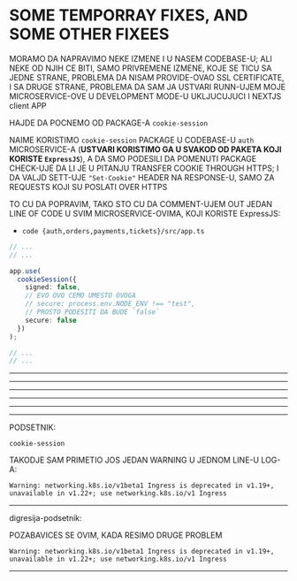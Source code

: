 # SOME TEMPORRAY FIXES, AND SOME OTHER FIXEES

MORAMO DA NAPRAVIMO NEKE IZMENE I U NASEM CODEBASE-U; ALI NEKE OD NJIH CE BITI, SAMO PRIVREMENE IZMENE, KOJE SE TICU SA JEDNE STRANE, PROBLEMA DA NISAM PROVIDE-OVAO SSL CERTIFICATE, I SA DRUGE STRANE, PROBLEMA DA SAM JA USTVARI RUNN-UJEM MOJE MICROSERVICE-OVE U DEVELOPMENT MODE-U UKLJUCUJUCI I NEXTJS client APP

HAJDE DA POCNEMO OD PACKAGE-A `cookie-session`

NAIME KORISTIMO `cookie-session` PACKAGE U CODEBASE-U `auth` MICROSERVICE-A (**USTVARI KORISTIMO GA U SVAKOD OD PAKETA KOJI KORISTE `ExpressJS`**), A DA SMO PODESILI DA POMENUTI PACKAGE CHECK-UJE DA LI JE U PITANJU TRANSFER COOKIE THROUGH HTTPS; I DA VALJD SETT-UJE `"Set-Cookie"` HEADER NA RESPONSE-U, SAMO ZA REQUESTS KOJI SU POSLATI OVER HTTPS

TO CU DA POPRAVIM, TAKO STO CU DA COMMENT-UJEM OUT JEDAN LINE OF CODE U SVIM MICROSERVICE-OVIMA, KOJI KORISTE ExpressJS:

- `code {auth,orders,payments,tickets}/src/app.ts`

```ts
// ...
// ...

app.use(
  cookieSession({
    signed: false,
    // EVO OVO CEMO UMESTO OVOGA
    // secure: process.env.NODE_ENV !== "test",
    // PROSTO PODESITI DA BUDE `false`
    secure: false
  })
);

// ...
// ...
```


***
***
***
***
***
***

PODSETNIK:

`cookie-session`

TAKODJE SAM PRIMETIO JOS JEDAN WARNING U JEDNOM LINE-U LOG-A:

`Warning: networking.k8s.io/v1beta1 Ingress is deprecated in v1.19+, unavailable in v1.22+; use networking.k8s.io/v1 Ingress`

***

digresija-podsetnik:

POZABAVICES SE OVIM, KADA RESIMO DRUGE PROBLEM

`Warning: networking.k8s.io/v1beta1 Ingress is deprecated in v1.19+, unavailable in v1.22+; use networking.k8s.io/v1 Ingress`


***
